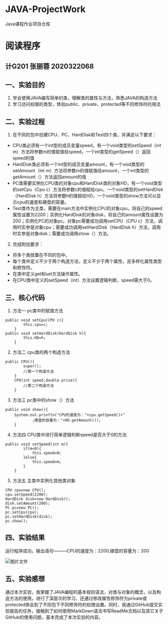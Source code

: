 # JAVA-ProjectWork
Java课程作业项目仓库

# 阅读程序
## 计G201 张丽蓉 2020322068
## 一、实验目的
1. 学会使用JAVA编写简单的类，理解类的属性与方法，熟悉JAVA的构造方法
2. 学习访问权限的类型，体验public、private、protected等不同修饰符的用法
## 二、实验过程
1. 在不同的包中创建CPU、PC、HardDisk和Test四个类，并满足以下要求：
- CPU类必须有一个int型的成员变量speed，有一个void类型的setSpeed（int m）方法将参数m的值赋值给speed，一个int类型的getSpeed（）返回speed的值
- HardDisk类必须有一个int型的成员变量amount，有一个void类型的setAmount（int m）方法将参数m的值赋值给amount，一个int类型的getAmount（）方法返回amount的值
- PC类需要实例化CPU类的对象cpu和HardDisk类的对象HD，有一个void类型的setCpu（Cpu c）方法将参数c的值赋给cpu，一个void类型的setHardDisk（HardDisk h）方法将参数h的值赋给HD，一个void类型的show方法可以显示cpu的速度和硬盘的容量。
- Text类作为主类，需要在main方法中实例化CPU的对象cpu，将自己的speed属性设置为2200；实例化HardDisk的对象disk，将自己的amount属性设置为200；实例化PC的对象pc。对象pc需要成功调用setCPU（CPU c）方法，调用时实参是对象cpu；需要成功调用setHardDisk（HardDisk h）方法，调用时实参是对象disk；需要成功调用show（）方法。
2. 完成附加要求：
- 将多个类放置在不同的包中。
- 每个类中定义不少于两个构造方法，定义不少于两个属性，且多样化属性类型和修饰符。
- 在类中定义get和set方法操作属性。
- 在CPU类中定义的setSpeed（int）方法设置逻辑判断，speed需大于0。
## 三、核心代码
1. 方法一
pc类中的赋值方法
```
public void setCpu(CPU c){
		this.cpu=c;
	}
public void setHardDisk(HardDisk h){
		this.HD=h;
	}
```
2. 方法二
cpu类的两个构造方法
```
public CPU(){
		super();
		//第一个构造方法
	}
	CPU(int speed,double price){
		//第二个构造方法
	}
```
3. 方法三
pc类中的show（）方法
```
public void show(){
	System.out.println("CPU的速度为："+cpu.getSpeed()+"
			;硬盘的容量为："+HD.getAmount());
	}
```
4. 方法四
CPU类中进行简单逻辑判断speed是否大于0的方法

```
public void setSpeed(int m){
		if(m<0){
			this.speed=0;
		}else{
			this.speed=m;
		}
	}
```
5. 方法五
主类中实例化其他类对象

```
CPU cpu=new CPU();             
cpu.setSpeed(2200);            
HardDisk disk=new HardDisk();  
disk.setAmount(200);           
PC pc=new PC();                
pc.setCpu(cpu);                
pc.setHardDisk(disk);          
pc.show();                     
```
## 四、实验结果

运行程序成功，输出语句———CPU的速度为：2200;硬盘的容量为：200

![图片文件](http://note.youdao.com/yws/public/resource/1702e58cbd09251464ea013ed8cbb85d/xmlnote/WEBRESOURCE99148ae5dc3d90a8ed2f3a6eb4c37f59/10)
## 五、实验感想
通过本次实验，我掌握了JAVA编程的基本规则语法，对类与对象的概念，以及构造方法的使用，进行了深层次的学习，还通过修改属性修饰符为private或protected体会到了不同包下不同修饰符的权限设置。同时，我通过GitHub提交实验报告的任务，接触到了如何使用MarkDown语法书写ReadMe文档以及其它关于GitHub的使用问题，基本完成了本次实验的内容。

